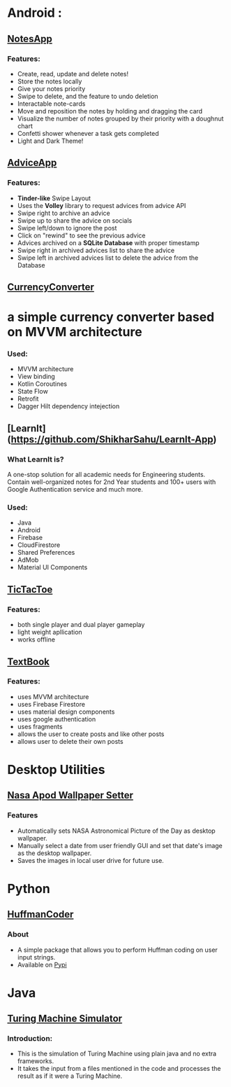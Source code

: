 # Android : 

## [NotesApp](https://github.com/ShikharSahu/NotesApp)
### Features:
- Create, read, update and delete notes!
- Store the notes locally
- Give your notes priority
- Swipe to delete, and the feature to undo deletion
- Interactable note-cards
- Move and reposition the notes by holding and dragging the card
- Visualize the number of notes grouped by their priority with a doughnut chart
- Confetti shower whenever a task gets completed
- Light and Dark Theme!

## [AdviceApp](https://github.com/ShikharSahu/AdviceApp)
### Features:
- **Tinder-like** Swipe Layout
- Uses the **Volley** library to request advices from advice API
- Swipe right to archive an advice
- Swipe up to share the advice on socials
- Swipe left/down to ignore the post
- Click on "rewind" to see the previous advice
- Advices archived on a **SQLite Database** with proper timestamp
- Swipe right in archived advices list to share the advice
- Swipe left in archived advices list to delete the advice from the Database

## [CurrencyConverter](https://github.com/ShikharSahu/CurrencyConverter)
a simple currency converter based on MVVM architecture
=======
### Used:
- MVVM architecture
- View binding
- Kotlin Coroutines
- State Flow
- Retrofit
- Dagger Hilt dependency intejection

## [LearnIt] (https://github.com/ShikharSahu/LearnIt-App)
### What LearnIt is?
A one-stop solution for all academic needs for
Engineering students.
Contain well-organized notes for 2nd Year
students and 100+ users with Google
Authentication service and much more.

### Used:
- Java
- Android
- Firebase
- CloudFirestore
- Shared Preferences
- AdMob
- Material UI Components

## [TicTacToe](https://github.com/ShikharSahu/TicTacToe)
### Features:
- both single player and dual player gameplay
- light weight apllication
- works offline

## [TextBook](https://github.com/ShikharSahu/TextBook)
### Features:
- uses MVVM architecture
- uses Firebase Firestore
- uses material design components
- uses google authentication
- uses fragments
- allows the user to create posts and like other posts
- allows user to delete their own posts

# Desktop Utilities
## [Nasa Apod Wallpaper Setter](https://github.com/ShikharSahu/NasaApodDesktopWallpaperSetter)
### Features
- Automatically sets NASA Astronomical Picture of the Day as desktop wallpaper.
- Manually select a date from user friendly GUI and set that date's image as the desktop wallpaper.
- Saves the images in local user drive for future use.

# Python
## [HuffmanCoder](https://github.com/ShikharSahu/HuffmanCoder)
### About
- A simple package that allows you to perform Huffman coding on user input strings.
- Available on [Pypi](pypi.org/project/huffmancoder/)

# Java
## [Turing Machine Simulator](https://github.com/ShikharSahu/TuringMachineSimulation)
### Introduction:
- This is the simulation of Turing Machine using plain java and no extra frameworks. 
- It takes the input from a files mentioned in the code and processes the result as if it were a Turing Machine.
